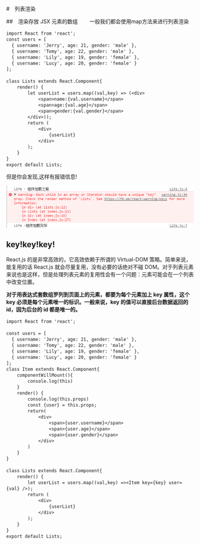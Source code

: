 #　列表渲染　　　　

##　渲染存放 JSX 元素的数组　　
一般我们都会使用map方法来进行列表渲染  

```
import React from 'react';
const users = [
  { username: 'Jerry', age: 21, gender: 'male' },
  { username: 'Tomy', age: 22, gender: 'male' },
  { username: 'Lily', age: 19, gender: 'female' },
  { username: 'Lucy', age: 20, gender: 'female' }
];

class Lists extends React.Component{
    render() {
        let userList = users.map((val,key) => (<div>
            <span>name:{val.username}</span>
            <span>age:{val.age}</span>
            <span>gender:{val.gender}</span>
        </div>));
        return (
            <div>
                {userList}
            </div>
        );
    }
}
export default Lists;
```  
但是你会发现,这样有报错信息!    

![报错信息](imgs/key.png)  

## key!key!key!  

React.js 的是非常高效的，它高效依赖于所谓的 Virtual-DOM 策略。简单来说，能复用的话 React.js 就会尽量复用，没有必要的话绝对不碰 DOM。对于列表元素来说也是这样，但是处理列表元素的复用性会有一个问题：元素可能会在一个列表中改变位置。  

**对于用表达式套数组罗列到页面上的元素，都要为每个元素加上 key 属性，这个 key 必须是每个元素唯一的标识。一般来说，key 的值可以直接后台数据返回的 id，因为后台的 id 都是唯一的。**  

```
import React from 'react';

const users = [
  { username: 'Jerry', age: 21, gender: 'male' },
  { username: 'Tomy', age: 22, gender: 'male' },
  { username: 'Lily', age: 19, gender: 'female' },
  { username: 'Lucy', age: 20, gender: 'female' }
];
class Item extends React.Component{
    componentWillMount(){
        console.log(this)
    }
    render() {
        console.log(this.props)
        const {user} = this.props;
        return(
            <div>
                <span>{user.username}</span>
                <span>{user.age}</span>
                <span>{user.gender}</span>
            </div>
        )
    }
}

class Lists extends React.Component{
    render() {
        let userList = users.map((val,key) =><Item key={key} user={val} />);
        return (
            <div>
                {userList}
            </div>
        );
    }
}
export default Lists;
```